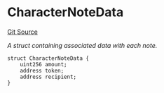# CharacterNoteData
[Git Source](https://github.com/Crossbell-Box/Crossbell-Contracts/blob/34b32749a8bd5815fbe2026db07c401bb7f54d20/contracts/modules/mint/FeeMintModule.sol)

*A struct containing associated data with each note.*


```solidity
struct CharacterNoteData {
    uint256 amount;
    address token;
    address recipient;
}
```

